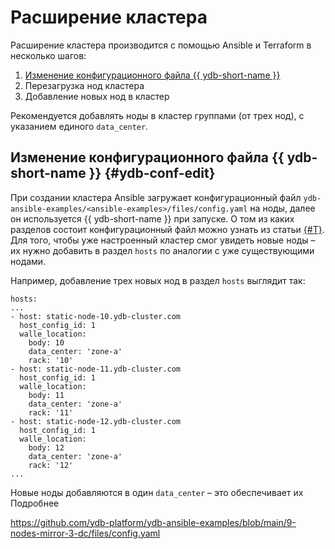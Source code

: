 # Расширение кластера

Расширение кластера производится с помощью Ansible и Terraform в несколько шагов:
1. [Изменение конфигурационного файла {{ ydb-short-name }}](#ydb-conf-edit)
2. Перезагрузка нод кластера 
3. Добавление новых нод в кластер

Рекомендуется добавлять ноды в кластер группами (от трех нод), с указанием единого `data_center`.

## Изменение конфигурационного файла {{ ydb-short-name }} {#ydb-conf-edit}

При создании кластера Ansible загружает конфигурационный файл `ydb-ansible-examples/<ansible-examples>/files/config.yaml` на ноды, далее он используется {{ ydb-short-name }} при запуске. О том из каких разделов состоит конфигурационный файл можно узнать из статьи [{#T}](../../deploy/configuration/config.md). Для того, чтобы уже настроенный кластер смог увидеть новые ноды – их нужно добавить в раздел `hosts` по аналогии с уже существующими нодами. 

Например, добавление трех новых нод в раздел `hosts` выглядит так:  
```
hosts:
... 
- host: static-node-10.ydb-cluster.com
  host_config_id: 1
  walle_location:
    body: 10
    data_center: 'zone-a'
    rack: '10'    
- host: static-node-11.ydb-cluster.com
  host_config_id: 1
  walle_location:
    body: 11
    data_center: 'zone-a'
    rack: '11'     
- host: static-node-12.ydb-cluster.com
  host_config_id: 1
  walle_location:
    body: 12
    data_center: 'zone-a'
    rack: '12'
...  
```

Новые ноды добавляются в один `data_center` – это обеспечивает их Подробнее 

https://github.com/ydb-platform/ydb-ansible-examples/blob/main/9-nodes-mirror-3-dc/files/config.yaml